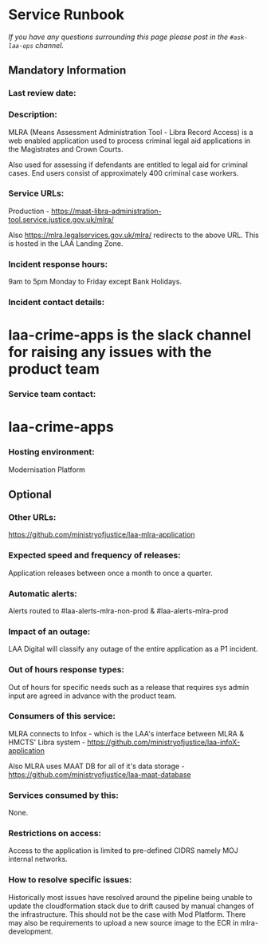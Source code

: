 # Service Runbook

<!-- This is a template that should be populated by the development team when moving to the modernisation platform, but also reviewed and kept up to date.
To ensure that people looking at your runbook can get the information they need quickly, your runbook should be short but clear. Throughout, only use acronyms if you’re confident that someone who has just been woken up at 3am would understand them. -->

_If you have any questions surrounding this page please post in the `#ask-laa-ops` channel._

## Mandatory Information

### **Last review date:**

<!-- Adding the last date this page was reviewed, with any accompanying information -->

### **Description:**

<!-- A short (less than 50 word) description of what your service does, and who it’s for.-->
MLRA (Means Assessment Administration Tool - Libra Record Access) is a web enabled application used to process criminal legal aid applications in the Magistrates and Crown Courts.

Also used for assessing if defendants are entitled to legal aid for criminal cases. End users consist of approximately 400 criminal case workers.

### **Service URLs:**

<!--  The URL(s) of the service’s production environment, and test environments if possible-->

Production - <https://maat-libra-administration-tool.service.justice.gov.uk/mlra/>

Also <https://mlra.legalservices.gov.uk/mlra/> redirects to the above URL. This is hosted in the LAA Landing Zone.

### **Incident response hours:**

<!-- When your service receives support for urgent issues. This should be written in a clear, unambiguous way. For example: 24/7/365, Office hours, usually 9am-6pm on working days, or 7am-10pm, 365 days a year. -->

9am to 5pm Monday to Friday except Bank Holidays.

### **Incident contact details:**

<!-- How people can raise an urgent issue with your service. This must not be the email address or phone number of an individual on your team, it should be a shared email address, phone number, or website that allows someone with an urgent issue to raise it quickly. -->

# laa-crime-apps is the slack channel for raising any issues with the product team

### **Service team contact:**

<!-- How people with non-urgent issues or questions can get in touch with your team. As with incident contact details, this must not be the email address or phone number of an individual on the team, it should be a shared email address or a ticket tracking system.-->

# laa-crime-apps

### **Hosting environment:**

Modernisation Platform

<!-- If your service is hosted on another MOJ team’s infrastructure, link to their runbook. If your service has another arrangement or runs its own infrastructure, you should list the supplier of that infrastructure (ideally linking to your account’s login page) and describe, simply and briefly, how to raise an issue with them. -->


## Optional

### **Other URLs:**

<!--  If you can, provide links to the service’s monitoring dashboard(s), health checks, documentation (ideally describing how to run/work with the service), and main GitHub repository. -->

<https://github.com/ministryofjustice/laa-mlra-application>

### **Expected speed and frequency of releases:**

<!-- How often are you able to release changes to your service, and how long do those changes take? -->

Application releases between once a month to once a quarter.

### **Automatic alerts:**

<!-- List, briefly, problems (or types of problem) that will automatically alert your team when they occur. -->

Alerts routed to #laa-alerts-mlra-non-prod & #laa-alerts-mlra-prod

### **Impact of an outage:**

<!-- A short description of the risks if your service is down for an extended period of time. -->

LAA Digital will classify any outage of the entire application as a P1 incident.

### **Out of hours response types:**

<!-- Describe how incidents that page a person on call are responded to. How long are out-of-hours responders expected to spend trying to resolve issues before they stop working, put the service into maintenance mode, and hand the issue to in-hours support? -->

Out of hours for specific needs such as a release that requires sys admin input are agreed in advance with the product team.

### **Consumers of this service:**

<!-- List which other services (with links to their runbooks) rely on this service. If your service is considered a platform, these may be too numerous to reasonably list. -->

MLRA connects to Infox - which is the LAA's interface between MLRA & HMCTS' Libra system - <https://github.com/ministryofjustice/laa-infoX-application>

Also MLRA uses MAAT DB for all of it's data storage - <https://github.com/ministryofjustice/laa-maat-database>

### **Services consumed by this:**

<!-- List which other services (with links to their runbooks) this service relies on. -->

None.

### **Restrictions on access:**

<!-- Describe any conditions which restrict access to the service, such as if it’s IP-restricted or only accessible from a private network.-->

Access to the application is limited to pre-defined CIDRS namely MOJ internal networks.

### **How to resolve specific issues:**

<!-- Describe the steps someone might take to resolve a specific issue or incident, often for use when on call. This may be a large amount of information, so may need to be split out into multiple pages, or link to other documents.-->

Historically most issues have resolved around the pipeline being unable to update the cloudformation stack due to drift caused by manual changes of the infrastructure. This should not be the case with Mod Platform. There may also be requirements to upload a new source image to the ECR in mlra-development.
